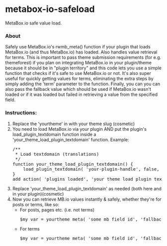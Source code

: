 # metabox-io-safeload
MetaBox.io safe value load.

<h3>About</h3>
Safely use MetaBox.io's rwmb_meta() function if your plugin that loads MetaBox.io (and thus MetaBox.io) has loaded.
Also handles value retrieval for terms.
This is important to pass theme submission requirements (for e.g. themeforest) if you plan on integrating MetaBox.io in your plugin/theme because it should be in "plugin territory" and this code lets you use a simple function that checks if it's safe to use MetaBox.io or not. It's also super useful for quickly getting values for terms, eliminating the extra steps by simply adding the 'term' parameter to the function. Finally, you can you can also pass the fallback value which should be used if MetaBox.io wasn't loaded or if it was loaded but failed in retrieving a value from the specified field. 

<h3>Instructions:</h3>
<ol>
	<li>Replace the 'yourtheme' in with your theme slug (cosmetic)</li>
	<li>You need to load MetaBox.io via your plugin AND put the plugin's load_plugin_textdomain function inside a 'your_theme_load_plugin_textdomain' function. Example:
<pre>
/**
 * Load textdomain (translations)
 */
function your_theme_load_plugin_textdomain() {
	load_plugin_textdomain( 'your-plugin-handle', false, dirname( plugin_basename(__FILE__) ) . '/languages/' );
}
add_action( 'plugins_loaded', 'your_theme_load_plugin_textdomain' );
</pre>
	</li>
	<li>Replace 'your_theme_load_plugin_textdomain' as needed (both here and in your plugin)(cosmetic)</li>
	<li>Now you can retrieve MB.io values instantly & safely, whether they're for posts or terms, like so:
		<ul>
			<li>For posts, pages etc. (i.e. not terms)
<pre>
$my_var = yourtheme_meta( 'some_mb_field_id', 'fallback_string_ie_black', 'normal' ); // you can also omit the last param
</pre>
			</li>
			<li>For terms
<pre>
$my_var = yourtheme_meta( 'some_mb_field_id', 'fallback string is bananas', 'term' );
</pre>
			</li>
		</ul>
	</li>
</ol>